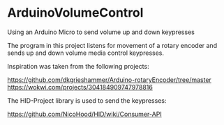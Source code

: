 # ArduinoVolumeControl
Using an Arduino Micro to send volume up and down keypresses

The program in this project listens for movement of a rotary encoder and sends up and down volume media control keypresses.

Inspiration was taken from the following projects:

https://github.com/dkgrieshammer/Arduino-rotaryEncoder/tree/master
https://wokwi.com/projects/304184909747978816

The HID-Project library is used to send the keypresses:

https://github.com/NicoHood/HID/wiki/Consumer-API
